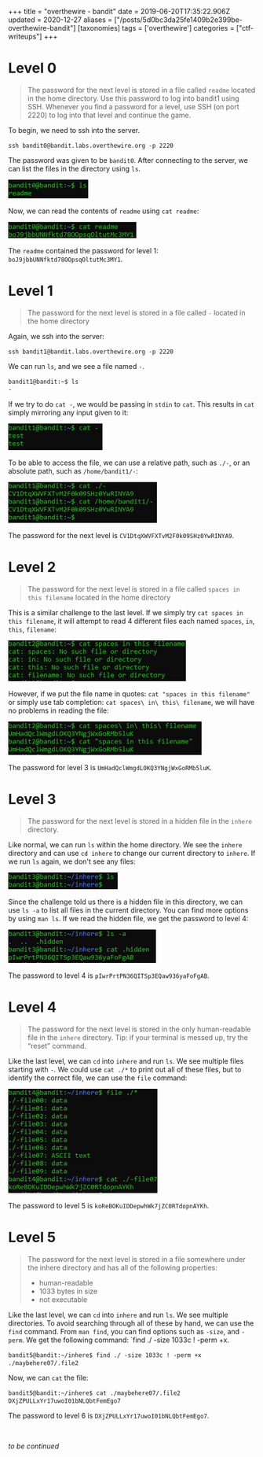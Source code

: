 +++
title = "overthewire - bandit"
date = 2019-06-20T17:35:22.906Z
updated = 2020-12-27
aliases = ["/posts/5d0bc3da25fe1409b2e399be-overthewire-bandit"]
[taxonomies]
tags = ['overthewire']
categories = ["ctf-writeups"]
+++

# Level 0
> The password for the next level is stored in a file called `readme` located in the home directory. Use this password 
>to log into bandit1 using SSH. Whenever you find a password for a level, use SSH (on port 2220) to log into that level 
>and continue the game.


To begin, we need to ssh into the server.
```
ssh bandit0@bandit.labs.overthewire.org -p 2220
```
The password was given to be `bandit0`. After connecting to the server, we can list the files in the directory using `ls`. 

<!-- more -->

![](5d0bbac125fe1409b2e399ac.png)

Now, we can read the contents of `readme` using `cat readme`:

![](5d0bbae225fe1409b2e399ae.png)

The `readme` contained the password for level 1: `boJ9jbbUNNfktd78OOpsqOltutMc3MY1`.

# Level 1
> The password for the next level is stored in a file called `-` located in the home directory

Again, we ssh into the server:
```
ssh bandit1@bandit.labs.overthewire.org -p 2220
```
We can run `ls`, and we see a file named `-`. 
```
bandit1@bandit:~$ ls
-
```
If we try to do `cat -`, we would be passing in `stdin` to `cat`. This results in `cat` simply mirroring any input given to it:

![](5d0bbc0e25fe1409b2e399b0.png)

To be able to access the file, we can use a relative path, such as `./-`, or an absolute path, such as `/home/bandit1/-`:

![](5d0bbc6925fe1409b2e399b2.png)

The password for the next level is `CV1DtqXWVFXTvM2F0k09SHz0YwRINYA9`.

# Level 2
> The password for the next level is stored in a file called `spaces in this filename` located in the home directory

This is a similar challenge to the last level. If we simply try `cat spaces in this filename`, it will attempt to read 4 
different files each named `spaces`, `in`, `this`, `filename`:

![](5d0bbd2125fe1409b2e399b4.png)

However, if we put the file name in quotes: `cat "spaces in this filename"` or simply use tab completion: 
`cat spaces\ in\ this\ filename`, we will have no problems in reading the file:

![](5d0bbd7c25fe1409b2e399b6.png)

The password for level 3 is `UmHadQclWmgdLOKQ3YNgjWxGoRMb5luK`.

# Level 3
> The password for the next level is stored in a hidden file in the `inhere` directory.


Like normal, we can run `ls` within the home directory. We see the `inhere` directory and can use `cd inhere` to change 
our current directory to `inhere`. If we run `ls` again, we don't see any files:

![](5d0bbe2d25fe1409b2e399b8.png)

Since the challenge told us there is a hidden file in this directory, we can use `ls -a` to list all files in the current 
directory. You can find more options by using `man ls`. If we read the hidden file, we get the password to level 4:

![](5d0bbea925fe1409b2e399ba.png)

The password to level 4 is `pIwrPrtPN36QITSp3EQaw936yaFoFgAB`.

# Level 4
> The password for the next level is stored in the only human-readable file in the `inhere` directory. Tip: if your 
>terminal is messed up, try the “reset” command.


Like the last level, we can `cd` into `inhere` and run `ls`. We see multiple files starting with `-`. We could use 
`cat ./*` to print out all of these files, but to identify the correct file, we can use the `file` command:

![](5d0bc01425fe1409b2e399bc.png)

The password to level 5 is `koReBOKuIDDepwhWk7jZC0RTdopnAYKh`.

# Level 5
> The password for the next level is stored in a file somewhere under the inhere directory and has all of the 
>following properties:
> * human-readable
> * 1033 bytes in size
> * not executable


Like the last level, we can `cd` into `inhere` and run `ls`. We see multiple directories. To avoid searching through all 
of these by hand, we can use the `find` command. From `man find`, you can find options such as `-size`, and `-perm`. We 
get the following command: `find ./ -size 1033c ! -perm +x.

```
bandit5@bandit:~/inhere$ find ./ -size 1033c ! -perm +x
./maybehere07/.file2
```

Now, we can `cat` the file:
```
bandit5@bandit:~/inhere$ cat ./maybehere07/.file2
DXjZPULLxYr17uwoI01bNLQbtFemEgo7
```

The password to level 6 is `DXjZPULLxYr17uwoI01bNLQbtFemEgo7`.

&nbsp;

_to be continued_
